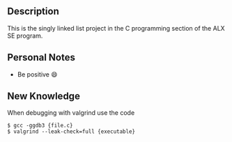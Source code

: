## Description
This is the singly linked list project in the C programming section of the ALX SE program.

## Personal Notes
* Be positive :smile:

## New Knowledge
When debugging with valgrind use the code
```console
$ gcc -ggdb3 {file.c}
$ valgrind --leak-check=full {executable}
```
